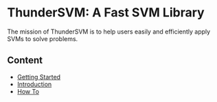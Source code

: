 ThunderSVM: A Fast SVM Library
======================================
The mission of ThunderSVM is to help users easily and efficiently apply SVMs to solve problems.

## Content
* [Getting Started](get-started.md)
* [Introduction](intro.md)
* [How To](how-to.md)

